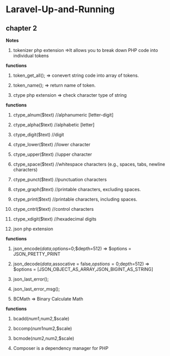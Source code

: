 # Laravel-Up-and-Running
## chapter 2
**Notes**
1. tokenizer php extension =>It allows you to break down PHP code into individual tokens 

**functions**  
1. token_get_all(); => conevert string code into array of tokens.
2. token_name(); => return name of token.

2. ctype php extension => check character type of string
   
**functions**
1. ctype_alnum($text) //alphanumeric [letter-digit]     
2. ctype_alpha($text) //alphabetic [letter]
3. ctype_digit($text) //digit
4. ctype_lower($text) //lower character
5. ctype_upper($text) //upper character
6. ctype_space($text) //whitespace characters (e.g., spaces, tabs, newline characters)
7. ctype_punct($text) //punctuation characters
8. ctype_graph($text) //printable characters, excluding spaces.
9. ctype_print($text) //printable characters, including spaces.
10. ctype_cntrl($text) //control characters
11. ctype_xdigit($text) //hexadecimal digits


3. json php extension

**functions**
1. json_encode($data,$options=0;$depth=512) => $options = JSON_PRETTY_PRINT
2. json_decode($data,$assocative = false,$opstions=0;$depth=512) => $options = [JSON_OBJECT_AS_ARRAY,JSON_BIGINT_AS_STRING]
3. json_last_error();
4. json_last_error_msg();

4. BCMath => Binary Calculate Math

**functions**

1. bcadd($num1,$num2,$scale)
2. bccomp($num1$num2,$scale)
2. bcmode($num2,$num2,$scale)

5. Composer is a dependency manager for PHP
   
   
